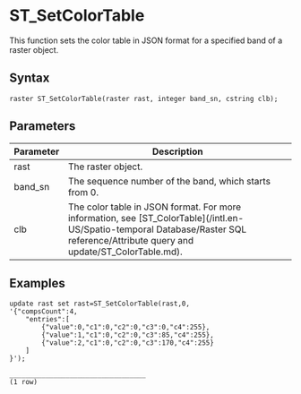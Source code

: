 # ST\_SetColorTable

This function sets the color table in JSON format for a specified band of a raster object.

## Syntax

```
raster ST_SetColorTable(raster rast, integer band_sn, cstring clb);
```

## Parameters

|Parameter|Description|
|---------|-----------|
|rast|The raster object.|
|band\_sn|The sequence number of the band, which starts from 0.|
|clb|The color table in JSON format. For more information, see [ST\_ColorTable](/intl.en-US/Spatio-temporal Database/Raster SQL reference/Attribute query and update/ST_ColorTable.md).|

## Examples

```
update rast set rast=ST_SetColorTable(rast,0, 
'{"compsCount":4,
    "entries":[
        {"value":0,"c1":0,"c2":0,"c3":0,"c4":255},
        {"value":1,"c1":0,"c2":0,"c3":85,"c4":255},
        {"value":2,"c1":0,"c2":0,"c3":170,"c4":255}
    ]
}');

__________________________________
(1 row)
```

